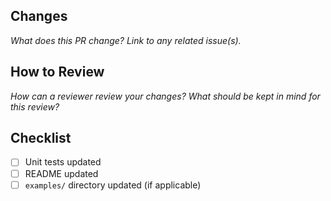 ## Changes

_What does this PR change? Link to any related issue(s)._

## How to Review

_How can a reviewer review your changes? What should be kept in mind for this review?_

## Checklist

- [ ] Unit tests updated
- [ ] README updated
- [ ] `examples/` directory updated (if applicable)
